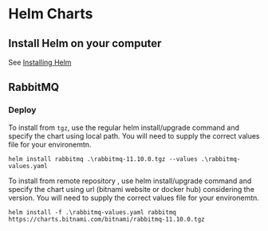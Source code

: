 # Helm Charts

## Install Helm on your computer

See [Installing Helm](https://helm.sh/docs/intro/install/)


## RabbitMQ


### Deploy

To install from `tgz`, use the regular helm install/upgrade command and specify the chart using local path.
You will need to supply the correct values file for your environemtn.


`helm install rabbitmq .\rabbitmq-11.10.0.tgz --values .\rabbitmq-values.yaml`

To install from remote repository , use helm install/upgrade command and specify the chart using url (bitnami website or docker hub) considering the version. You will need to supply the correct values file for your environemtn.

`helm install -f .\rabbitmq-values.yaml rabbitmq https://charts.bitnami.com/bitnami/rabbitmq-11.10.0.tgz`





